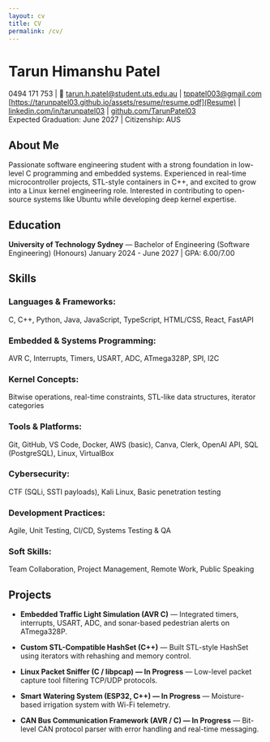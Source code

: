 ```yaml
---
layout: cv
title: CV
permalink: /cv/
---
```


# Tarun Himanshu Patel
 0494 171 753 | 📧 tarun.h.patel@student.uts.edu.au | tppatel003@gmail.com  
[https://tarunpatel03.github.io/assets/resume/resume.pdf](Resume) | [linkedin.com/in/tarunpatel03](https://linkedin.com/in/tarunpatel03) | [github.com/TarunPatel03](https://github.com/TarunPatel03)  
Expected Graduation: June 2027 | Citizenship: AUS

## About Me
Passionate software engineering student with a strong foundation in low-level C programming and embedded systems. Experienced in real-time microcontroller projects, STL-style containers in C++, and excited to grow into a Linux kernel engineering role. Interested in contributing to open-source systems like Ubuntu while developing deep kernel expertise.

## Education
**University of Technology Sydney** — Bachelor of Engineering (Software Engineering) (Honours)
January 2024 - June 2027 | GPA: 6.00/7.00

## Skills

### Languages & Frameworks:
C, C++, Python, Java, JavaScript, TypeScript, HTML/CSS, React, FastAPI

### Embedded & Systems Programming:
AVR C, Interrupts, Timers, USART, ADC, ATmega328P, SPI, I2C

### Kernel Concepts:
Bitwise operations, real-time constraints, STL-like data structures, iterator categories

### Tools & Platforms:
Git, GitHub, VS Code, Docker, AWS (basic), Canva, Clerk, OpenAI API, SQL (PostgreSQL), Linux, VirtualBox

### Cybersecurity:
CTF (SQLi, SSTI payloads), Kali Linux, Basic penetration testing

### Development Practices:
Agile, Unit Testing, CI/CD, Systems Testing & QA

### Soft Skills:
Team Collaboration, Project Management, Remote Work, Public Speaking

## Projects
- **Embedded Traffic Light Simulation (AVR C)** — Integrated timers, interrupts, USART, ADC, and sonar-based pedestrian alerts on ATmega328P.
- **Custom STL-Compatible HashSet (C++)** — Built STL-style HashSet using iterators with rehashing and memory control.
- **Linux Packet Sniffer (C / libpcap) — In Progress** — Low-level packet capture tool filtering TCP/UDP protocols.
- **Smart Watering System (ESP32, C++) — In Progress** — Moisture-based irrigation system with Wi-Fi telemetry.
- **CAN Bus Communication Framework (AVR / C) — In Progress** — Bit-level CAN protocol parser with error handling and real-time messaging.



   <!-- ## Experience
   <!--- **Committee Member, UTS Cyber Security Society** (Nov 2024–Present) — Social media design, event outreach, and cybersecurity content strategy.
   <!--- **PASS Leader - Mathematics, James Cook University** (Feb 2023–Feb 2024) — Led study sessions for 20 students, teaching problem-solving and reasoning.
   <!--- **Vice President, UTS Surfing Club** (Oct 2024–Present) — Managed club events, logistics, vendors, and safety protocols for large gatherings.
   <!--- **Treasurer, The FINstitute, James Cook University** (Feb 2023–Feb 2024) — Managed finances, secured grants, and coordinated budgets.
   <!--- **Machine Technician, U.S. Coast Guard** (Mar 2018–Apr 2022) — Led team maintenance projects, completed 80+ SAR missions, and delivered vessel support. 
